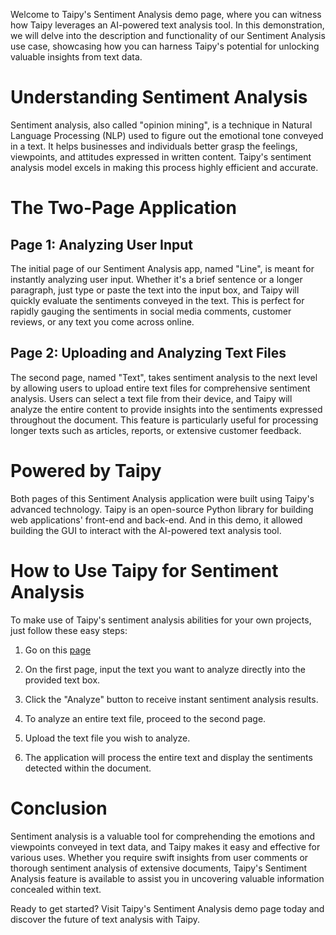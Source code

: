 Welcome to Taipy's Sentiment Analysis demo page, where you can witness how Taipy leverages an AI-powered text analysis tool. In this demonstration, we will delve into the description and functionality of our Sentiment Analysis use case, showcasing how you can harness Taipy's potential for unlocking valuable insights from text data.

# Understanding Sentiment Analysis
Sentiment analysis, also called "opinion mining", is a technique in Natural Language Processing (NLP) used to figure out the emotional tone conveyed in a text. It helps businesses and individuals better grasp the feelings, viewpoints, and attitudes expressed in written content. Taipy's sentiment analysis model excels in making this process highly efficient and accurate.

# The Two-Page Application

## Page 1: Analyzing User Input
The initial page of our Sentiment Analysis app, named "Line", is meant for instantly analyzing user input. Whether it's a brief sentence or a longer paragraph, just type or paste the text into the input box, and Taipy will quickly evaluate the sentiments conveyed in the text. This is perfect for rapidly gauging the sentiments in social media comments, customer reviews, or any text you come across online.

## Page 2: Uploading and Analyzing Text Files
The second page, named "Text", takes sentiment analysis to the next level by allowing users to upload entire text files for comprehensive sentiment analysis. Users can select a text file from their device, and Taipy will analyze the entire content to provide insights into the sentiments expressed throughout the document. This feature is particularly useful for processing longer texts such as articles, reports, or extensive customer feedback.

# Powered by Taipy
Both pages of this Sentiment Analysis application were built using Taipy's advanced technology. Taipy is an open-source Python library for building web applications' front-end and back-end. And in this demo, it allowed building the GUI to interact with the AI-powered text analysis tool.

# How to Use Taipy for Sentiment Analysis
To make use of Taipy's sentiment analysis abilities for your own projects, just follow these easy steps:

1. Go on this [page](https://sentiment-analysis.taipy.cloud/line)

2. On the first page, input the text you want to analyze directly into the provided text box.

3. Click the "Analyze" button to receive instant sentiment analysis results.

4. To analyze an entire text file, proceed to the second page.

5. Upload the text file you wish to analyze.

6. The application will process the entire text and display the sentiments detected within the document.



# Conclusion
Sentiment analysis is a valuable tool for comprehending the emotions and viewpoints conveyed in text data, and Taipy makes it easy and effective for various uses. Whether you require swift insights from user comments or thorough sentiment analysis of extensive documents, Taipy's Sentiment Analysis feature is available to assist you in uncovering valuable information concealed within text.

Ready to get started? Visit Taipy's Sentiment Analysis demo page today and discover the future of text analysis with Taipy.
